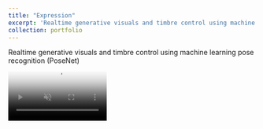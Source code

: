 ```yaml
---
title: "Expression"
excerpt: 'Realtime generative visuals and timbre control using machine learning pose recognition(PoseNet)<br/><video preload="none" autoplay="" loop="" muted="" playsinline="" poster="/images/500x300.png" style="max-width: 200px;"><source src="./images/tn_expression.mp4" type="video/mp4"></video>'
collection: portfolio
---
```


Realtime generative visuals and timbre control using machine learning pose recognition (PoseNet)

<video preload="none" autoplay loop muted playsinline poster="/images/500x300.png" style="max-width: 200px;">
  <source src="./images/tn_expression.mp4" type="video/mp4">
  Your browser does not support the video tag.
</video>
